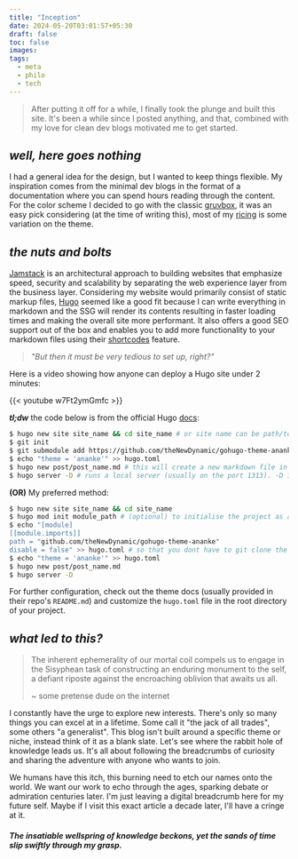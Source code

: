 ```yaml
---
title: "Inception"
date: 2024-05-20T03:01:57+05:30
draft: false
toc: false
images:
tags:
  - meta
  - philo
  - tech
---
```


> After putting it off for a while, I finally took the plunge and built this site. It's been a while since I posted anything, and that, combined with my love for clean dev blogs motivated me to get started.

## **_well, here goes nothing_**

I had a general idea for the design, but I wanted to keep things flexible. My inspiration comes from the minimal dev blogs in the format of a documentation where you can spend hours reading through the content. For the color scheme I decided to go with the classic [gruvbox](https://github.com/morhetz/gruvbox), it was an easy pick considering (at the time of writing this), most of my [ricing](https://excaliburzero.gitbooks.io/an-introduction-to-linux-ricing/content/ricing.html) is some variation on the theme.

## **_the nuts and bolts_**

[Jamstack](https://jamstack.org/) is an architectural approach to building websites that emphasize speed, security and scalability by separating the web experience layer from the business layer. Considering my website would primarily consist of static markup files, [Hugo](https://gohugo.io/) seemed like a good fit because I can write everything in markdown and the SSG will render its contents resulting in faster loading times and making the overall site more performant. It also offers a good SEO support out of the box and enables you to add more functionality to your markdown files using their [shortcodes](https://gohugo.io/content-management/shortcodes/) feature.

> _"But then it must be very tedious to set up, right?"_

Here is a video showing how anyone can deploy a Hugo site under 2 minutes:

{{< youtube w7Ft2ymGmfc >}}

**_tl;dw_** the code below is from the official Hugo [docs](https://gohugo.io/getting-started/quick-start/):

```bash
$ hugo new site site_name && cd site_name # or site name can be path/to/site
$ git init
$ git submodule add https://github.com/theNewDynamic/gohugo-theme-ananke.git themes/ananke # could be any other theme of your liking.
$ echo "theme = 'ananke'" >> hugo.toml
$ hugo new post/post_name.md # this will create a new markdown file in content/post/post_name.md where you can put your content.
$ hugo server -D # runs a local server (usually on the port 1313). -D is for --buildDrafts. Please see the docs for more info.
```

**(OR)** My preferred method:

```bash
$ hugo new site site_name && cd site_name
$ hugo mod init module_path # (optional) to initialise the project as a module.
$ echo "[module]
[[module.imports]]
path = "github.com/theNewDynamic/gohugo-theme-ananke"
disable = false" >> hugo.toml # so that you dont have to git clone the theme.
$ echo "theme = 'ananke'" >> hugo.toml
$ hugo new post/post_name.md
$ hugo server -D
```

For further configuration, check out the theme docs (usually provided in their repo's `README.md`) and customize the `hugo.toml` file in the root directory of your project.

## **_what led to this?_**

> The inherent ephemerality of our mortal coil compels us to engage in the Sisyphean task of constructing an enduring monument to the self, a defiant riposte against the encroaching oblivion that awaits us all.
>
> ~ some pretense dude on the internet

I constantly have the urge to explore new interests. There's only so many things you can excel at in a lifetime. Some call it "the jack of all trades", some others "a generalist". This blog isn't built around a specific theme or niche, instead think of it as a blank slate. Let's see where the rabbit hole of knowledge leads us. It's all about following the breadcrumbs of curiosity and sharing the adventure with anyone who wants to join.

We humans have this itch, this burning need to etch our names onto the world. We want our work to echo through the ages, sparking debate or admiration centuries later. I'm just leaving a digital breadcrumb here for my future self. Maybe if I visit this exact article a decade later, I'll have a cringe at it.

#### _The insatiable wellspring of knowledge beckons, yet the sands of time slip swiftly through my grasp._
